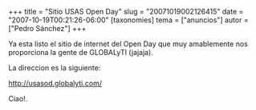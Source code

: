 +++
title = "Sitio USAS Open Day"
slug = "20071019002126415"
date = "2007-10-19T00:21:26-06:00"
[taxonomies]
tema = ["anuncios"]
autor = ["Pedro Sánchez"]
+++

Ya esta listo el sitio de internet del Open Day que muy amablemente nos
proporciona la gente de GLOBALyTI (jajaja).

La direccion es la siguiente:

<a href="http://usasod.globalyti.com/">http://usasod.globalyti.com/</a>

Ciao!.
